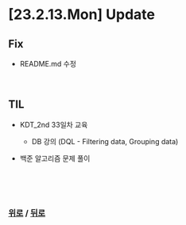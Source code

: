 # [23.2.13.Mon] Update

## Fix
* README.md 수정


<br>

## TIL
* KDT_2nd 33일차 교육
  * DB 강의 (DQL - Filtering data, Grouping data)

* 백준 알고리즘 문제 풀이



  


<br>

<br>

<br>

### [위로](#23213mon-update) / [뒤로](/Update/README.md/#update)